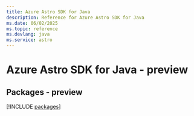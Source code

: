 ```yaml
---
title: Azure Astro SDK for Java
description: Reference for Azure Astro SDK for Java
ms.date: 06/02/2025
ms.topic: reference
ms.devlang: java
ms.service: astro
---
```

# Azure Astro SDK for Java - preview
## Packages - preview
[!INCLUDE [packages](astro-index.md)]